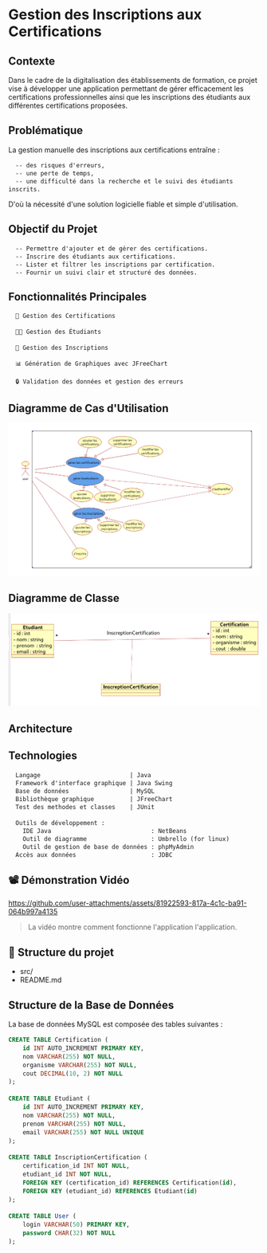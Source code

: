 # Gestion des Inscriptions aux Certifications
##  Contexte
Dans le cadre de la digitalisation des établissements de formation, ce projet vise à développer une application permettant 
de gérer efficacement les certifications professionnelles ainsi que les inscriptions des étudiants aux différentes certifications proposées.

##  Problématique
La gestion manuelle des inscriptions aux certifications entraîne :

      -- des risques d'erreurs,
      -- une perte de temps,
      -- une difficulté dans la recherche et le suivi des étudiants inscrits.

D'où la nécessité d'une solution logicielle fiable et simple d'utilisation.

## Objectif du Projet
      -- Permettre d'ajouter et de gérer des certifications.
      -- Inscrire des étudiants aux certifications.
      -- Lister et filtrer les inscriptions par certification.
      -- Fournir un suivi clair et structuré des données.
## Fonctionnalités Principales
      🔎 Gestion des Certifications
      
      🧑‍🎓 Gestion des Étudiants
      
      📝 Gestion des Inscriptions
      
      📊 Génération de Graphiques avec JFreeChart
      
      🔒 Validation des données et gestion des erreurs

##  Diagramme de Cas d'Utilisation
![Diagramme de cas d'utilisation](images/use_case.png)
## Diagramme de Classe
![Class Diagram](images/class_diagram_last.png)
## Architecture
## Technologies


      Langage                         | Java
      Framework d'interface graphique | Java Swing
      Base de données                 | MySQL
      Bibliothèque graphique          | JFreeChart 
      Test des methodes et classes    | JUnit
      
      Outils de développement :
        IDE Java                            : NetBeans
        Outil de diagramme                  : Umbrello (for linux)
        Outil de gestion de base de données : phpMyAdmin
      Accès aux données                     : JDBC

## 📽️ Démonstration Vidéo

https://github.com/user-attachments/assets/81922593-817a-4c1c-ba91-064b997a4135

> La vidéo montre comment fonctionne l'application l'application.

## 📂 Structure du projet
- src/
- README.md


## Structure de la Base de Données
La base de données MySQL est composée des tables suivantes :
```sql
CREATE TABLE Certification (
    id INT AUTO_INCREMENT PRIMARY KEY,
    nom VARCHAR(255) NOT NULL,
    organisme VARCHAR(255) NOT NULL,
    cout DECIMAL(10, 2) NOT NULL
);

CREATE TABLE Etudiant (
    id INT AUTO_INCREMENT PRIMARY KEY,
    nom VARCHAR(255) NOT NULL,
    prenom VARCHAR(255) NOT NULL,
    email VARCHAR(255) NOT NULL UNIQUE
);

CREATE TABLE InscriptionCertification (
    certification_id INT NOT NULL,
    etudiant_id INT NOT NULL,
    FOREIGN KEY (certification_id) REFERENCES Certification(id),
    FOREIGN KEY (etudiant_id) REFERENCES Etudiant(id)
);

CREATE TABLE User (
    login VARCHAR(50) PRIMARY KEY,
    password CHAR(32) NOT NULL
);
```











